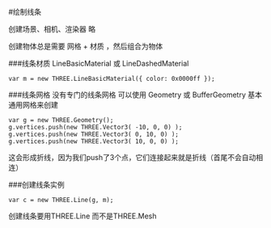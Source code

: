 #绘制线条

创建场景、相机、渲染器 略

创建物体总是需要 网格 + 材质 ，然后组合为物体

###线条材质
LineBasicMaterial 或 LineDashedMaterial

```
var m = new THREE.LineBasicMaterial({ color: 0x0000ff });
```

###线条网格
没有专门的线条网格
可以使用 Geometry 或 BufferGeometry 基本通用网格来创建

```
var g = new THREE.Geometry();
g.vertices.push(new THREE.Vector3( -10, 0, 0) );
g.vertices.push(new THREE.Vector3( 0, 10, 0) );
g.vertices.push(new THREE.Vector3( 10, 0, 0) );
```
这会形成折线，因为我们push了3个点，它们连接起来就是折线（首尾不会自动相连）

###创建线条实例
```
var c = new THREE.Line(g, m);
```
创建线条要用THREE.Line
而不是THREE.Mesh
